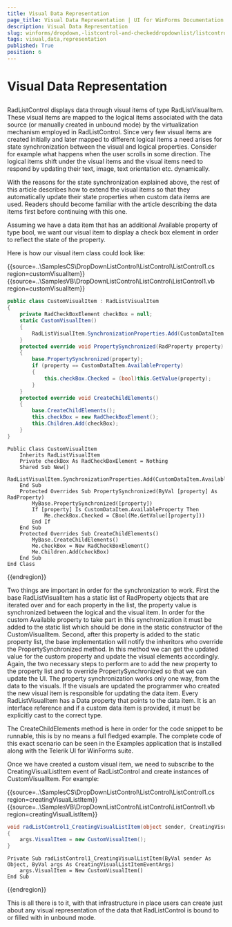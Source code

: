 ```yaml
---
title: Visual Data Representation
page_title: Visual Data Representation | UI for WinForms Documentation
description: Visual Data Representation
slug: winforms/dropdown,-listcontrol-and-checkeddropdownlist/listcontrol/visual-data-representation
tags: visual,data,representation
published: True
position: 6
---
```


# Visual Data Representation
 
## 

RadListControl displays data through visual items of type RadListVisualItem. These visual items are mapped to the logical items associated with the data source (or manually created in unbound mode) by the virtualization mechanism employed in RadListControl. Since very few visual items are created initially and later mapped to different logical items a need arises for state synchronization between the visual and logical properties. Consider for example what happens when the user scrolls in some direction. The logical items shift under the visual items and the visual items need to respond by updating their text, image, text orientation etc. dynamically.
        

With the reasons for the state synchronization explained above, the rest of this article describes how to extend the visual items so that they automatically update their state properties when custom data items are used. Readers should become familiar with the article describing the data items first before continuing with this one.
        

Assuming we have a data item that has an additional Available property of type bool, we want our visual item to display a check box element in order to reflect the state of the property.

Here is how our visual item class could look like: 

{{source=..\SamplesCS\DropDownListControl\ListControl\ListControl1.cs region=customVisualItem}} 
{{source=..\SamplesVB\DropDownListControl\ListControl\ListControl1.vb region=customVisualItem}} 

````C#
public class CustomVisualItem : RadListVisualItem
{
    private RadCheckBoxElement checkBox = null;
    static CustomVisualItem()
    {
        RadListVisualItem.SynchronizationProperties.Add(CustomDataItem.AvailableProperty);
    }
    protected override void PropertySynchronized(RadProperty property)
    {
        base.PropertySynchronized(property);
        if (property == CustomDataItem.AvailableProperty)
        {
            this.checkBox.Checked = (bool)this.GetValue(property);
        }
    }
    protected override void CreateChildElements()
    {
        base.CreateChildElements();
        this.checkBox = new RadCheckBoxElement();
        this.Children.Add(checkBox);
    }
}

````
````VB.NET
Public Class CustomVisualItem
    Inherits RadListVisualItem
    Private checkBox As RadCheckBoxElement = Nothing
    Shared Sub New()
        RadListVisualItem.SynchronizationProperties.Add(CustomDataItem.AvailableProperty)
    End Sub
    Protected Overrides Sub PropertySynchronized(ByVal [property] As RadProperty)
        MyBase.PropertySynchronized([property])
        If [property] Is CustomDataItem.AvailableProperty Then
            Me.checkBox.Checked = CBool(Me.GetValue([property]))
        End If
    End Sub
    Protected Overrides Sub CreateChildElements()
        MyBase.CreateChildElements()
        Me.checkBox = New RadCheckBoxElement()
        Me.Children.Add(checkBox)
    End Sub
End Class

````

{{endregion}} 
 
Two things are important in order for the synchronization to work. First the base RadListVisualItem has a static list of RadProperty objects that are iterated over and for each property in the list, the property value is synchronized between the logical and the visual item. In order for the custom Available property to take part in this synchronization it must be added to the static list which should be done in the static constructor of the CustomVisualItem. Second, after this property is added to the static property list, the base implementation will notify the inheritors who override the PropertySynchronized method. In this method we can get the updated value for the custom property and update the visual elements accordingly. Again, the two necessary steps to perform are to add the new property to the property list and to override PropertySynchronized so that we can update the UI. The property synchronization works only one way, from the data to the visuals. If the visuals are updated the programmer who created the new visual item is responsible for updating the data item. Every RadListVisualItem has a Data property that points to the data item. It is an interface reference and if a custom data item is provided, it must be explicitly cast to the correct type.
        

The CreateChildElements method is here in order for the code snippet to be runnable, this is by no means a full fledged example. The complete code of this exact scenario can be seen in the Examples application that is installed along with the Telerik UI for WinForms suite.
         
Once we have created a custom visual item, we need to subscribe to the CreatingVisualListItem event of RadListControl and create instances of CustomVisualItem. For example: 

{{source=..\SamplesCS\DropDownListControl\ListControl\ListControl1.cs region=creatingVisualListItem}} 
{{source=..\SamplesVB\DropDownListControl\ListControl\ListControl1.vb region=creatingVisualListItem}} 

````C#
void radListControl1_CreatingVisualListItem(object sender, CreatingVisualListItemEventArgs args)
{
    args.VisualItem = new CustomVisualItem();
}

````
````VB.NET
Private Sub radListControl1_CreatingVisualListItem(ByVal sender As Object, ByVal args As CreatingVisualListItemEventArgs)
    args.VisualItem = New CustomVisualItem()
End Sub

````

{{endregion}}  

This is all there is to it, with that infrastructure in place users can create just about any visual representation of the data that RadListControl is bound to or filled with in unbound mode. 
